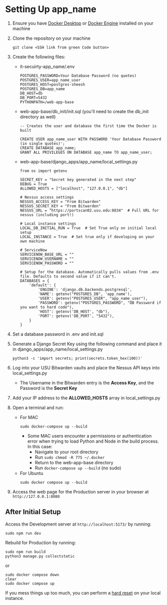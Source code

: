 # Setting Up app_name

1. Ensure you have [Docker Desktop](https://docs.docker.com/desktop/install/linux-install/) or [Docker Engine](https://docs.docker.com/engine/install/ubuntu/#install-using-the-repository) installed on your machine

2. Clone the repository on your machine
    ```
    git clone <SSH link from green Code button>
    ```
    
3. Create the following files:
    - it-secuirty-app_name/.env
        ```
        POSTGRES_PASSWORD=Your Database Password (no quotes)
        POSTGRES_USER=app_name_user
        POSTGRES_HOST=postgres-sheesh
        POSTGRES_DB=app_name
        DB_HOST=db
        DB_PORT=5432
        PYTHONPATH=/web-app-base
        ```
    - web-app-base/db_init/init.sql (you'll need to create the db_init directory as well)
        ```
        -- Creates the user and database the first time the Docker is built
        
        CREATE USER app_name_user WITH PASSWORD 'Your Database Password (in single quotes)';
        CREATE DATABASE app_name;
        GRANT ALL PRIVILEGES ON DATABASE app_name TO app_name_user;
        ```
    - web-app-base/django_apps/app_name/local_settings.py
        ```
        from os import getenv
        
        SECRET_KEY = "Secret key generated in the next step"
        DEBUG = True
        ALLOWED_HOSTS = ["localhost", "127.0.0.1", "db"]
        
        # Nessus access settings
        NESSUS_ACCESS_KEY = "From Bitwarden"
        NESSUS_SECRET_KEY = "From Bitwarden"
        NESSUS_URL = "https://portscan02.usu.edu:8834"  # Full URL for nessus (including port!)
        
        # Local instance settings
        LOCAL_DB_INITIAL_RUN = True  # Set True only on initial local setup
        LOCAL_INSTANCE = True  # Set true only if developing on your own machine
        
        # ServiceNow
        SERVICENOW_BASE_URL = ""
        SERVICENOW_USERNAME = ""
        SERVICENOW_PASSWORD = ""
        
        # Setup for the database. Automatically pulls values from .env file. Defaults to second value if it can't.
        DATABASES = {
            'default': {
                'ENGINE': 'django.db.backends.postgresql',
                'NAME': getenv("POSTGRES_DB", 'app_name'),
                'USER': getenv("POSTGRES_USER", "app_name_user"),
                'PASSWORD': getenv("POSTGRES_PASSWORD", "DB Password if you want to hard code"),
                'HOST': getenv('DB_HOST', "db"),
                'PORT': getenv('DB_PORT', "5432"),
            }
        }
        ```
4. Set a database password in .env and init.sql

5. Generate a Django Secret Key using the following command and place it in django_apps/app_name/local_settings.py
    ```
    python3 -c 'import secrets; print(secrets.token_hex(100))'
    ```

6. Log into your USU Bitwarden vaults and place the Nessus API keys into local_settings.py
    - The Username in the Bitwarden entry is the **Access Key**, and the Password is the **Secret Key**

7. Add your IP address to the **ALLOWED_HOSTS** array in local_settings.py

8. Open a terminal and run:
    - For MAC
        ```
        sudo docker-compose up --build
        ```
        - Some MAC users encounter a permissions or authentication error when trying to load Python and Node in the build process. In this case:
          - Navigate to your root directory
          - Run `sudo chmod -R 775 ~/.docker`
          - Return to the web-app-base directory
          - Run `docker-compose up --build` (no sudo)
    - For Ubuntu
        ```
        sudo docker compose up --build
        ```

9. Access the web page for the Production server in your browser at `http://127.0.0.1:8080`

## After Initial Setup
Access the Development server at `http://localhost:5173/` by running:
```
sudo npm run dev
```

Rebuild for Production by running:
```
sudo npm run build
python3 manage.py collectstatic
```
or
```
sudo docker compose down
clear
sudo docker compose up
```

If you mess things up too much, you can perform a [hard reset](./02-how-to-hard-reset.md) on your local instance.